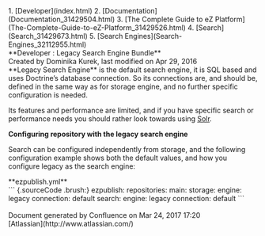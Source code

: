 <div id="page">
<div id="main" class="aui-page-panel">
<div id="main-header">
<div id="breadcrumb-section">
1.  [Developer](index.html)
2.  [Documentation](Documentation_31429504.html)
3.  [The Complete Guide to eZ
    Platform](The-Complete-Guide-to-eZ-Platform_31429526.html)
4.  [Search](Search_31429673.html)
5.  [Search Engines](Search-Engines_32112955.html)

</div>
**Developer : Legacy Search Engine Bundle**

</div>
<div id="content" class="view">
<div class="page-metadata">
Created by Dominika Kurek, last modified on Apr 29, 2016

</div>
<div id="main-content" class="wiki-content group">
<div class="contentLayout2">
<div class="columnLayout two-right-sidebar"
data-layout="two-right-sidebar">
<div class="cell normal" data-type="normal">
<div class="innerCell">
**Legacy Search Engine** is the default search engine, it is SQL based
and uses Doctrine’s database connection. So its connections are, and
should be, defined in the same way as for storage engine, and no further
specific configuration is needed.

Its features and performance are limited, and if you have specific
search or performance needs you should rather look towards using
[Solr](Solr-Bundle_31430592.html).

**Configuring repository with the legacy search engine**

Search can be configured independently from storage, and the following
configuration example shows both the default values, and how you
configure legacy as the search engine:

<div class="code panel pdl" style="border-width: 1px;">
<div class="codeHeader panelHeader pdl"
style="border-bottom-width: 1px;">
**ezpublish.yml**

</div>
<div class="codeContent panelContent pdl">
``` {.sourceCode .brush:}
ezpublish:
    repositories:
        main:
            storage:
                engine: legacy
                connection: default
            search:
                engine: legacy
                connection: default
```

</div>
</div>
</div>
</div>
<div class="cell aside" data-type="aside">
<div class="innerCell">
 

</div>
</div>
</div>
</div>
</div>
</div>
</div>
<div id="footer" role="contentinfo">
<div class="section footer-body">
Document generated by Confluence on Mar 24, 2017 17:20

<div id="footer-logo">
[Atlassian](http://www.atlassian.com/)

</div>
</div>
</div>
</div>

